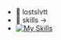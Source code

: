 - 👋 lostslvtt
- 👀 skills ->
- [![My Skills](https://skillicons.dev/icons?i=java,php,arch,html,css,docker&theme=light)](https://skillicons.dev)
